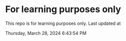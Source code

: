# For learning purposes only
This repo is for learning purposes only.
Last updated at

Thursday, March 28, 2024 6:43:54 PM

